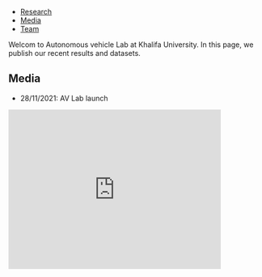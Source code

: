 <nav>
  <ul>
    <li> <a href="/research/"> Research </a> </li>
    <li> <a href="/media/"> Media </a> </li>   
    <li> <a href="/team/"> Team </a> </li>
  </ul>  
</nav>

Welcom to Autonomous vehicle Lab at Khalifa University. In this page, we publish our recent results and datasets.




## Media
- 28/11/2021: AV Lab launch
<iframe width="420" height="315" src="https://youtube.com/embed/k4qmW9vgAio" frameborder="0"> </iframe>
